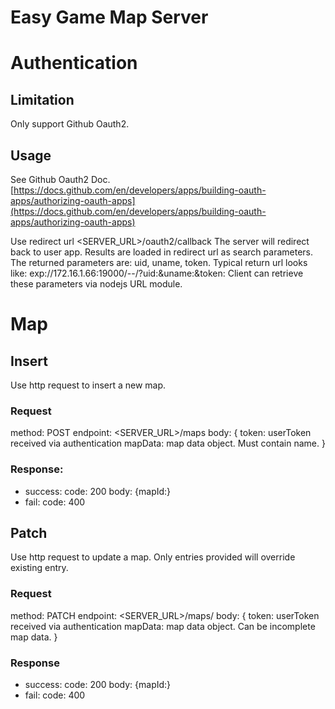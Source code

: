 # Easy Game Map Server

# Authentication
## Limitation
Only support Github Oauth2. 

## Usage
See Github Oauth2 Doc. [https://docs.github.com/en/developers/apps/building-oauth-apps/authorizing-oauth-apps](https://docs.github.com/en/developers/apps/building-oauth-apps/authorizing-oauth-apps)


Use redirect url <SERVER_URL>/oauth2/callback 
The server will redirect back to user app. Results are loaded in redirect url as search parameters. 
The returned parameters are: uid, uname, token. 
Typical return url looks like: exp://172.16.1.66:19000/--/?uid:<uid>&uname:<uname>&token:<token>
Client can retrieve these parameters via nodejs URL module.

# Map
## Insert
Use http request to insert a new map.
### Request
method: POST
endpoint: <SERVER_URL>/maps
body: {
    token: userToken received via authentication
    mapData: map data object. Must contain name. 
}
### Response:
* success: 
    code: 200
    body: {mapId:<mapId pointing to the map>}
* fail:
    code: 400

## Patch
Use http request to update a map. Only entries provided will override existing entry. 
### Request
method: PATCH
endpoint: <SERVER_URL>/maps/
body: {
    token: userToken received via authentication
    mapData: map data object. Can be incomplete map data.
}

### Response
* success:
code: 200
body: {mapId:<mapId pointing to the map>}
* fail:
code: 400